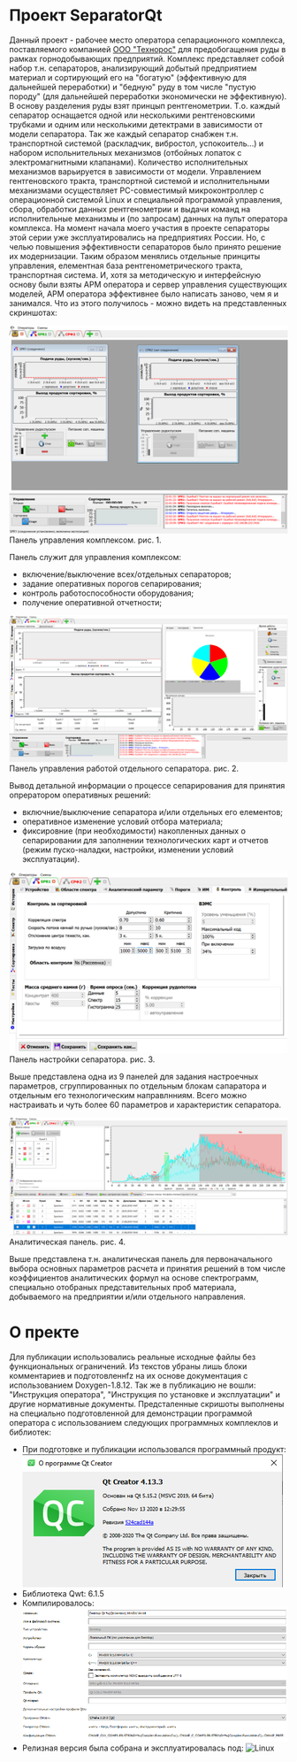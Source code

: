 # Проект SeparatorQt

Данный проект - рабочее место оператора сепарационного комплекса, поставляемого компанией [ООО "Технорос"](mailto:technoros-kras@mail.ru) для предобогащения руды в рамках горнодобывающих предприятий. Комплекс представляет собой набор т.н. сепараторов, анализирующий добытый предприятием материал и сортирующий его на "богатую" (эффективную для дальнейшей переработки) и "бедную" руду в том числе "пустую породу" (для дальнейшей переработки экономически не эффективную). 
В основу разделения руды взят принцып рентгенометрии. Т.о. каждый сепаратор оснащается одной или несколькими рентгеновскими трубками и одним или несколькими детектрами в зависимости от модели сепаратора.
Так же каждый сепаратор снабжен т.н. транспортной системой (раскладчик, вибростол, успокоитель...) и набором испольнительных механизмов (отбойных лопаток с электромагнитными клапанами). Количество исполнительных механизмов варьируется в зависимости от модели.
Управлением гентгеновского тракта, транспортной системой и исполнительными механизмами осуществляет PC-совместимый микроконтроллер с операционной системой Linux и специальной программой управления, сбора, обработки данных рентгенометрии и выдачи команд на исполнительные механизмы и (по запросам) данных на пульт оператора комплекса.
На момент начала моего участия в проекте сепараторы этой серии уже эксплуатировались на предприятиях России. Но, с челью повышения эффективности сепараторов было принято решение их модернизации.
Таким образом менялись отдельные принциты управления, елементная база рентгенометрического тракта, транспортная система.
И, хотя за методическую и интерфейсную основу были взяты АРМ оператора и сервер управления существующих моделей, АРМ оператора эффективнее было написать заново, чем я и занимался.
Что из этого получилось - можно видеть на представленных скриншотах:

![Панель управления комплексом](https://raw.githubusercontent.com/longway34/SeparatorQt2_Demo/master/icons/demo_images/main_screen.png "Панель управления комплексом")
Панель управления комплексом. рис. 1.

Панель служит для управления комплексом: 
* включение/выключение всех/отдельных сепараторов; 
* задание оперативных порогов сепарирования; 
* контроль работоспособности оборудования;
* получение оперативной отчетности;

![Панель управления работой отдельного сепаратора](https://raw.githubusercontent.com/longway34/SeparatorQt2_Demo/master/icons/demo_images/process_control_screen.png "Панель управления работой отдельного сепаратора")
Панель управления работой отдельного сепаратора. рис. 2.


Вывод детальной информации о процессе сепарирования для принятия опрератором оперативных решений:
* включние/выключение сепаратора и/или отдельных его елементов;
* оперативное изменение условий отбора материала;
* фиксировние (при необходимости) накопленных данных о сепарировании для заполнении технологических карт и отчетов (режим пуско-наладки, настройки, изменении условий эксплуатации).

![Панель настройки сепаратора](https://raw.githubusercontent.com/longway34/SeparatorQt2_Demo/master/icons/demo_images/setting_control_screen.png "Панель настройки сепаратора")
Панель настройки сепаратора. рис. 3.


Выше представлена одна из 9 панелей для задания настроечных параметров, сгруппированных по отдельным блокам сапаратора и отдельным его технологическим направлнниям. Всего можно настраивать и чуть более 60 параметров и характеристик сепаратора.

![Аналитическая панель](https://raw.githubusercontent.com/longway34/SeparatorQt2_Demo/master/icons/demo_images/spectrs_control_screen.png "Аналитическая панель")
Аналитическая панель. рис. 4.


Выше представлена т.н. аналитическая панель для первоначального выбора основных параметров расчета и принятия решений в том числе коэффициентов аналитических формул на основе спектрограмм, специально отобраных представительных проб материала, добываемого на предприятии и/или отдельного направления.


# О пректе
Для публикации использовались реальные исходные файлы без функциональных ограничений. Из текстов убраны лишь блоки комментариев и подготовленнfz на их основе документация с использованием Doxygen-1.8.12. Так же в публикацию не вошли: "Инструкция оператора", "Инструкция по установке и эксплуатации" и другие нормативные документы.
Предсталенные скришоты выполнены на специально подготовленной для демонстрации программой оператора с использованием следующих программных комплеклов и библиотек:
* При подготовке и публикации использовался программный продукт:
![QtCreator](https://raw.githubusercontent.com/longway34/SeparatorQt2_Demo/master/icons/demo_images/About_QtCeator_screen.png "QtCreator")
* Библиотека Qwt: 6.1.5
* Компилировалось:
![Compilers](https://raw.githubusercontent.com/longway34/SeparatorQt2_Demo/master/icons/demo_images/Compilers_screen.png "Compilers")
* Релизная версия была собрана и эксплуатировалась под:
![Linux](https://raw.githubusercontent.com/longway34/SeparatorQt2_Demo/master/icons/demo_images/ "Linux")
